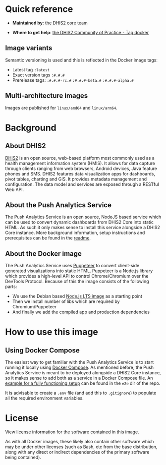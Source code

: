 [//]: # 'Note: this is the source of truth for DHIS2 Docker images. Any changes to this document need to be manually synced to Dockerhub since we do not have a paid account.'

# Quick reference

-   **Maintained by**:
    [the DHIS2 core team](https://github.com/dhis2/push-analytics)

-   **Where to get help**:
    [the DHIS2 Community of Practice - Tag docker](https://community.dhis2.org/tag/docker)

## Image variants

Semantic versioning is used and this is reflected in the Docker image tags:

-   Latest tag `:latest`
-   Exact version tags `:#.#.#`
-   Prerelease tags: `:#.#.#-rc.#` `:#.#.#-beta.#` `:#.#.#-alpha.#`

## Multi-architecture images

Images are published for `linux/amd64` and `linux/arm64`.

# Background

## About DHIS2

[DHIS2](https://dhis2.org/about) is an open source, web-based platform most commonly used as a
health management information system (HMIS). It allows for data capture through clients ranging from
web browsers, Android devices, Java feature phones and SMS. DHIS2 features data visualization apps
for dashboards, pivot tables, charting and GIS. It provides metadata management and configuration.
The data model and services are exposed through a RESTful Web API.

## About the Push Analytics Service

The Push Analytics Service is an open source, NodeJS based service which can be used to convert dynamic
dashboards from DHIS2 Core into static HTML. As such it only makes sense to install this service alongside
a DHIS2 Core instance. More background information, setup instructions and prerequisites can be found in
the [readme](https://github.com/dhis2/push-analytics/blob/master/README.mdl).

## About the Docker image

The Push Analytics Service uses [Puppeteer](https://pptr.dev/) to convert client-side generated visualizations
into static HTML. Puppeteer is a Node.js library which provides a high-level API to control Chrome/Chromium
over the DevTools Protocol. Because of this the image consists of the following parts:

-   We use the Debian based [Node.js LTS image](https://hub.docker.com/layers/library/node/lts/images/sha256-468ce1d592311c66820e29954d878ba9ce4aa03f9e621a18dca17215c00c5f26) as a starting point
-   Then we install number of libs which are required by Chromium/Puppeteer
-   And finally we add the compiled app and production dependencies

# How to use this image

## Using Docker Compose

The easiest way to get familiar with the Push Analytics Service is to start running it locally using [Docker
Compose](https://docs.docker.com/compose/install/). As mentioned before, the Push Analytics Service
is meant to be deployed alongside a DHIS2 Core instance, so it makes sense to add both as a service in a
Docker Compose file. An [example for a fully functioning setup](https://github.com/dhis2/push-analytics/blob/master/docker-compose.yml)
can be found in the `e2e` dir of the repo.

It is advisable to create a `.env` file (and add this to `.gitignore`) to populate all the required environment
variables.

# License

View [license](https://github.com/dhis2/push-analytics/blob/master/LICENSE) information for the software
contained in this image.

As with all Docker images, these likely also contain other software which may be under other
licenses (such as Bash, etc from the base distribution, along with any direct or indirect
dependencies of the primary software being contained).

